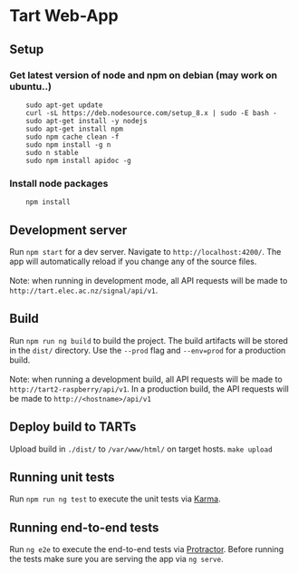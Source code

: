 # Tart Web-App

## Setup
### Get latest version of node and npm on debian (may work on ubuntu..)
```
	sudo apt-get update
	curl -sL https://deb.nodesource.com/setup_8.x | sudo -E bash -
	sudo apt-get install -y nodejs
	sudo apt-get install npm
	sudo npm cache clean -f
	sudo npm install -g n
	sudo n stable
	sudo npm install apidoc -g
```
### Install node packages
```
	npm install
```

## Development server
Run `npm start` for a dev server. Navigate to `http://localhost:4200/`. The app will automatically reload if you change any of the source files.
<br/><br/>
Note: when running in development mode, all API requests will be made to `http://tart.elec.ac.nz/signal/api/v1`.

## Build

Run `npm run ng build` to build the project. The build artifacts will be stored in the `dist/` directory. Use the `--prod` flag and `--env=prod` for a production build.
<br/><br/>
Note: when running a development build, all API requests will be made to `http://tart2-raspberry/api/v1`. In a production build, the API requests will be made to `http://<hostname>/api/v1`

## Deploy build to TARTs
Upload build in `./dist/` to `/var/www/html/` on target hosts.
`make upload`

## Running unit tests

Run `npm run ng test` to execute the unit tests via [Karma](https://karma-runner.github.io).

## Running end-to-end tests

Run `ng e2e` to execute the end-to-end tests via [Protractor](http://www.protractortest.org/).
Before running the tests make sure you are serving the app via `ng serve`.
